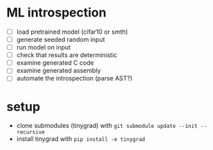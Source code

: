 # ML introspection

- [ ] load pretrained model (cifar10 or smth)
- [ ] generate seeded random input
- [ ] run model on input
- [ ] check that results are deterministic
- [ ] examine generated C code
- [ ] examine generated assembly
- [ ] automate the introspection (parse AST?)

# setup

- clone submodules (tinygrad) with `git submodule update --init --recursive`
- install tinygrad with `pip install -e tinygrad`